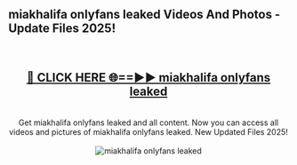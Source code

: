 <h2>miakhalifa onlyfans leaked Videos And Photos - Update Files 2025!</h2>
<br>
<div align="center">
<h2><a href="https://linkcuts.com/hfmhzwbr" rel="nofollow">🔴 CLICK HERE 🌐==►► miakhalifa onlyfans leaked</a></h2>
<br>
Get miakhalifa onlyfans leaked and all content. Now you can access all videos and pictures of miakhalifa onlyfans leaked. New Updated Files 2025!
<br>
<br>
<a href="https://linkcuts.com/hfmhzwbr" rel="nofollow" data-target="animated-image.originalLink"><img src="https://i.ibb.co.com/WyWwxjT/player-gif2.gif" alt="miakhalifa onlyfans leaked" style="max-width: 100%; display: inline-block;" data-target="animated-image.originalImage"></a>
</div>
<br>